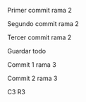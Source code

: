 Primer commit rama 2

Segundo commit rama 2

Tercer commit rama 2

Guardar todo

Commit 1 rama 3

Commit 2 rama 3

C3 R3